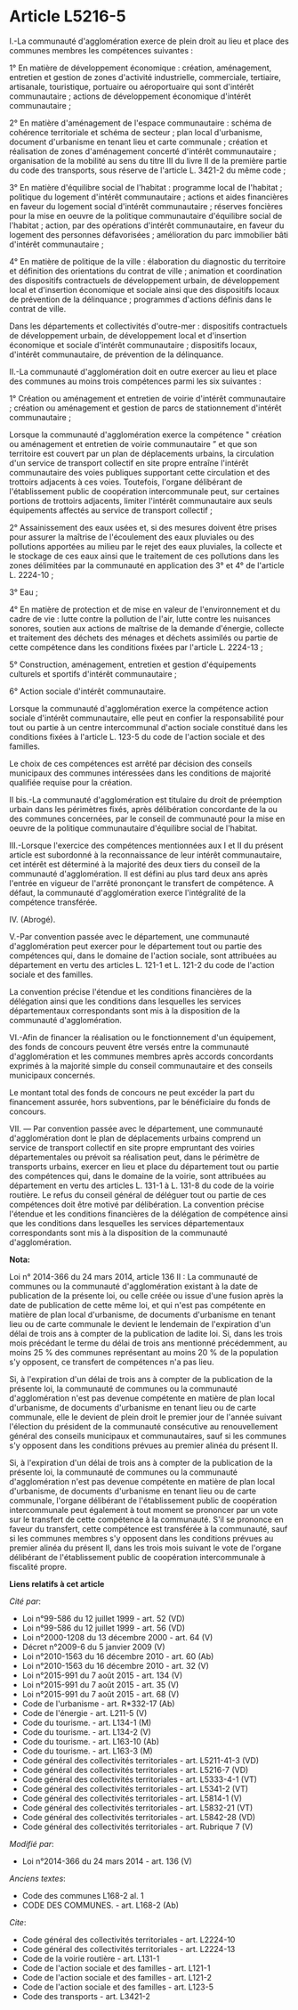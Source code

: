 # Article L5216-5

I.-La communauté d'agglomération exerce de plein droit au lieu et place des communes membres les compétences suivantes : 

1° En matière de développement économique : création, aménagement, entretien et gestion de zones d'activité industrielle,
commerciale, tertiaire, artisanale, touristique, portuaire ou aéroportuaire qui sont d'intérêt communautaire ; actions de
développement économique d'intérêt communautaire ; 

2° En matière d'aménagement de l'espace communautaire : schéma de cohérence territoriale et schéma de secteur ; plan local
d'urbanisme, document d'urbanisme en tenant lieu et carte communale ; création et réalisation de zones d'aménagement concerté
d'intérêt communautaire ; organisation de la mobilité au sens du titre III du livre II de la première partie du code des
transports, sous réserve de l'article L. 3421-2 du même code ; 

3° En matière d'équilibre social de l'habitat : programme local de l'habitat ; politique du logement d'intérêt
communautaire ; actions et aides financières en faveur du logement social d'intérêt communautaire ; réserves foncières pour
la mise en oeuvre de la politique communautaire d'équilibre social de l'habitat ; action, par des opérations d'intérêt
communautaire, en faveur du logement des personnes défavorisées ; amélioration du parc immobilier bâti d'intérêt
communautaire ; 

4° En matière de politique de la ville : élaboration du diagnostic du territoire et définition des orientations du contrat de
ville ; animation et coordination des dispositifs contractuels de développement urbain, de développement local et d'insertion
économique et sociale ainsi que des dispositifs locaux de prévention de la délinquance ; programmes d'actions définis dans le
contrat de ville. 

Dans les départements et collectivités d'outre-mer : dispositifs contractuels de développement urbain, de développement local
et d'insertion économique et sociale d'intérêt communautaire ; dispositifs locaux, d'intérêt communautaire, de prévention de
la délinquance. 

II.-La communauté d'agglomération doit en outre exercer au lieu et place des communes au moins trois compétences parmi les
six suivantes : 

1° Création ou aménagement et entretien de voirie d'intérêt communautaire ; création ou aménagement et gestion de parcs de
stationnement d'intérêt communautaire ; 

Lorsque la communauté d'agglomération exerce la compétence " création ou aménagement et entretien de voirie communautaire ”
et que son territoire est couvert par un plan de déplacements urbains, la circulation d'un service de transport collectif en
site propre entraîne l'intérêt communautaire des voies publiques supportant cette circulation et des trottoirs adjacents à
ces voies. Toutefois, l'organe délibérant de l'établissement public de coopération intercommunale peut, sur certaines
portions de trottoirs adjacents, limiter l'intérêt communautaire aux seuls équipements affectés au service de transport
collectif ; 

2° Assainissement des eaux usées et, si des mesures doivent être prises pour assurer la maîtrise de l'écoulement des eaux
pluviales ou des pollutions apportées au milieu par le rejet des eaux pluviales, la collecte et le stockage de ces eaux ainsi
que le traitement de ces pollutions dans les zones délimitées par la communauté en application des 3° et 4° de l'article L.
2224-10 ; 

3° Eau ; 

4° En matière de protection et de mise en valeur de l'environnement et du cadre de vie : lutte contre la pollution de l'air,
lutte contre les nuisances sonores, soutien aux actions de maîtrise de la demande d'énergie, collecte et traitement des
déchets des ménages et déchets assimilés ou partie de cette compétence dans les conditions fixées par l'article L. 2224-13 ; 

5° Construction, aménagement, entretien et gestion d'équipements culturels et sportifs d'intérêt communautaire ; 

6° Action sociale d'intérêt communautaire. 

Lorsque la communauté d'agglomération exerce la compétence action sociale d'intérêt communautaire, elle peut en confier la
responsabilité pour tout ou partie à un centre intercommunal d'action sociale constitué dans les conditions fixées à
l'article L. 123-5 du code de l'action sociale et des familles. 

Le choix de ces compétences est arrêté par décision des conseils municipaux des communes intéressées dans les conditions de
majorité qualifiée requise pour la création. 

II bis.-La communauté d'agglomération est titulaire du droit de préemption urbain dans les périmètres fixés, après
délibération concordante de la ou des communes concernées, par le conseil de communauté pour la mise en oeuvre de la
politique communautaire d'équilibre social de l'habitat. 

III.-Lorsque l'exercice des compétences mentionnées aux I et II du présent article est subordonné à la reconnaissance de leur
intérêt communautaire, cet intérêt est déterminé à la majorité des deux tiers du conseil de la communauté d'agglomération. Il
est défini au plus tard deux ans après l'entrée en vigueur de l'arrêté prononçant le transfert de compétence. A défaut, la
communauté d'agglomération exerce l'intégralité de la compétence transférée. 

IV. (Abrogé). 

V.-Par convention passée avec le département, une communauté d'agglomération peut exercer pour le département tout ou partie
des compétences qui, dans le domaine de l'action sociale, sont attribuées au département en vertu des articles L. 121-1 et L.
121-2 du code de l'action sociale et des familles. 

La convention précise l'étendue et les conditions financières de la délégation ainsi que les conditions dans lesquelles les
services départementaux correspondants sont mis à la disposition de la communauté d'agglomération. 

VI.-Afin de financer la réalisation ou le fonctionnement d'un équipement, des fonds de concours peuvent être versés entre la
communauté d'agglomération et les communes membres après accords concordants exprimés à la majorité simple du conseil
communautaire et des conseils municipaux concernés. 

Le montant total des fonds de concours ne peut excéder la part du financement assurée, hors subventions, par le bénéficiaire
du fonds de concours. 

VII. ― Par convention passée avec le département, une communauté d'agglomération dont le plan de déplacements urbains
comprend un service de transport collectif en site propre empruntant des voiries départementales ou prévoit sa réalisation
peut, dans le périmètre de transports urbains, exercer en lieu et place du département tout ou partie des compétences qui,
dans le domaine de la voirie, sont attribuées au département en vertu des articles L. 131-1 à L. 131-8 du code de la voirie
routière. Le refus du conseil général de déléguer tout ou partie de ces compétences doit être motivé par délibération. La
convention précise l'étendue et les conditions financières de la délégation de compétence ainsi que les conditions dans
lesquelles les services départementaux correspondants sont mis à la disposition de la communauté d'agglomération.

**Nota:**

Loi n° 2014-366 du 24 mars 2014, article 136 II : La communauté de communes ou la communauté d'agglomération existant à la
date de publication de la présente loi, ou celle créée ou issue d'une fusion après la date de publication de cette même loi,
et qui n'est pas compétente en matière de plan local d'urbanisme, de documents d'urbanisme en tenant lieu ou de carte
communale le devient le lendemain de l'expiration d'un délai de trois ans à compter de la publication de ladite loi. Si, dans
les trois mois précédant le terme du délai de trois ans mentionné précédemment, au moins 25 % des communes représentant au
moins 20 % de la population s'y opposent, ce transfert de compétences n'a pas lieu.

Si, à l'expiration d'un délai de trois ans à compter de la publication de la présente loi, la communauté de communes ou la
communauté d'agglomération n'est pas devenue compétente en matière de plan local d'urbanisme, de documents d'urbanisme en
tenant lieu ou de carte communale, elle le devient de plein droit le premier jour de l'année suivant l'élection du président
de la communauté consécutive au renouvellement général des conseils municipaux et communautaires, sauf si les communes s'y
opposent dans les conditions prévues au premier alinéa du présent II.

Si, à l'expiration d'un délai de trois ans à compter de la publication de la présente loi, la communauté de communes ou la
communauté d'agglomération n'est pas devenue compétente en matière de plan local d'urbanisme, de documents d'urbanisme en
tenant lieu ou de carte communale, l'organe délibérant de l'établissement public de coopération intercommunale peut également
à tout moment se prononcer par un vote sur le transfert de cette compétence à la communauté. S'il se prononce en faveur du
transfert, cette compétence est transférée à la communauté, sauf si les communes membres s'y opposent dans les conditions
prévues au premier alinéa du présent II, dans les trois mois suivant le vote de l'organe délibérant de l'établissement public
de coopération intercommunale à fiscalité propre.

**Liens relatifs à cet article**

_Cité par_:

  - Loi n°99-586 du 12 juillet 1999 - art. 52 (VD)
  - Loi n°99-586 du 12 juillet 1999 - art. 56 (VD)
  - Loi n°2000-1208 du 13 décembre 2000 - art. 64 (V)
  - Décret n°2009-6 du 5 janvier 2009 (V)
  - Loi n°2010-1563 du 16 décembre 2010 - art. 60 (Ab)
  - Loi n°2010-1563 du 16 décembre 2010 - art. 32 (V)
  - Loi n°2015-991 du 7 août 2015 - art. 134 (V)
  - Loi n°2015-991 du 7 août 2015 - art. 35 (V)
  - Loi n°2015-991 du 7 août 2015 - art. 68 (V)
  - Code de l'urbanisme - art. R*332-17 (Ab)
  - Code de l'énergie - art. L211-5 (V)
  - Code du tourisme. - art. L134-1 (M)
  - Code du tourisme. - art. L134-2 (V)
  - Code du tourisme. - art. L163-10 (Ab)
  - Code du tourisme. - art. L163-3 (M)
  - Code général des collectivités territoriales - art. L5211-41-3 (VD)
  - Code général des collectivités territoriales - art. L5216-7 (VD)
  - Code général des collectivités territoriales - art. L5333-4-1 (VT)
  - Code général des collectivités territoriales - art. L5341-2 (VT)
  - Code général des collectivités territoriales - art. L5814-1 (V)
  - Code général des collectivités territoriales - art. L5832-21 (VT)
  - Code général des collectivités territoriales - art. L5842-28 (VD)
  - Code général des collectivités territoriales - art. Rubrique 7 (V)

_Modifié par_:

  - Loi n°2014-366 du 24 mars 2014 - art. 136 (V)

_Anciens textes_:

  - Code des communes L168-2 al. 1
  - CODE DES COMMUNES. - art. L168-2 (Ab)

_Cite_:

  - Code général des collectivités territoriales - art. L2224-10
  - Code général des collectivités territoriales - art. L2224-13
  - Code de la voirie routière - art. L131-1
  - Code de l'action sociale et des familles - art. L121-1
  - Code de l'action sociale et des familles - art. L121-2
  - Code de l'action sociale et des familles - art. L123-5
  - Code des transports - art. L3421-2
